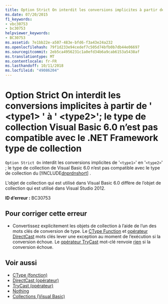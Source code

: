 ```yaml
---
title: Option Strict On interdit les conversions implicites à partir de &#39; &lt;type1&gt; &#39; à &#39; &lt;type2&gt;&#39;; le type de collection Visual Basic 6.0 n’est pas compatible avec le .NET Framework type de collection
ms.date: 07/20/2015
f1_keywords:
- vbc30753
- bc30753
helpviewer_keywords:
- BC30753
ms.assetid: 7e1bb22e-a507-483e-bfd6-f3a43e24a232
ms.openlocfilehash: 79f1d233e94cedef7c505d74bfb0b7db44e06697
ms.sourcegitcommit: 2eb5ca4956231c1a0efd34b6a9cab6153a5438af
ms.translationtype: MT
ms.contentlocale: fr-FR
ms.lasthandoff: 10/11/2018
ms.locfileid: "49086204"
---
```

# <a name="option-strict-on-disallows-implicit-conversions-from-39lttype1gt39-to-39lttype2gt39-the-visual-basic-60-collection-type-is-not-compatible-with-the-net-framework-collection-type"></a>Option Strict On interdit les conversions implicites à partir de &#39; &lt;type1&gt; &#39; à &#39; &lt;type2&gt;&#39;; le type de collection Visual Basic 6.0 n’est pas compatible avec le .NET Framework type de collection
`Option Strict On` interdit les conversions implicites de '`<type1>`' en '`<type2>`' ; le type de collection de Visual Basic 6.0 n’est pas compatible avec le type de collection du [!INCLUDE[dnprdnshort](~/includes/dnprdnshort-md.md)] .

 L’objet de collection qui est utilisé dans Visual Basic 6.0 diffère de l’objet de collection qui est utilisé dans Visual Studio 2012.

 **ID d’erreur :** BC30753

## <a name="to-correct-this-error"></a>Pour corriger cette erreur

-   Convertissez explicitement les objets de collection à l’aide de l’un des mots clés de conversion de type. Le [CType Function](../../visual-basic/language-reference/functions/ctype-function.md) et [opérateur DirectCast](../../visual-basic/language-reference/operators/directcast-operator.md) mots clés lever une exception au moment de l’exécution si la conversion échoue. Le [opérateur TryCast](../../visual-basic/language-reference/operators/trycast-operator.md) mot-clé renvoie [rien](../../visual-basic/language-reference/nothing.md) si la conversion échoue.

## <a name="see-also"></a>Voir aussi

- [CType (fonction)](../../visual-basic/language-reference/functions/ctype-function.md)
- [DirectCast (opérateur)](../../visual-basic/language-reference/operators/directcast-operator.md)
- [TryCast (opérateur)](../../visual-basic/language-reference/operators/trycast-operator.md)
- [Nothing](../../visual-basic/language-reference/nothing.md)
- [Collections (Visual Basic)](~/docs/visual-basic/programming-guide/concepts/collections.md)